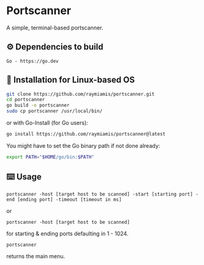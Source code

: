 # Portscanner

A simple, terminal-based portscanner.

## ⚙️ Dependencies to build

```
Go - https://go.dev
```

## 🔧 Installation for Linux-based OS

```bash
git clone https://github.com/raymiamis/portscanner.git
cd portscanner
go build -o portscanner
sudo cp portscanner /usr/local/bin/
```
or with Go-Install (for Go users):
```bash
go install https://github.com/raymiamis/portscanner@latest
```
You might have to set the Go binary path if not done already:
```bash
export PATH="$HOME/go/bin:$PATH"
```

## ⌨️ Usage

```
portscanner -host [target host to be scanned] -start [starting port] -end [ending port] -timeout [timeout in ms]
```
or
```
portscanner -host [target host to be scanned]
```
for starting & ending ports defaulting in 1 - 1024.

```
portscanner
```
returns the main menu.
